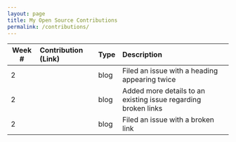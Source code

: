 ```yaml
---
layout: page
title: My Open Source Contributions
permalink: /contributions/
---
```


<!-- 
Type of the contribution should be "Wikipedia edit", "OpenStreet Map feature", "Documentation", "Course website", "Blog", 
"Browse Add-on", etc. 

The descriptioin should include a brief summary of what you did. 

Replace the first row with your contribution. 

--> 

| Week #       | Contribution (Link)  | Type  | Description | 
|---|:---|:---|:---| 
| 2 | [](https://github.com/nyu-ossd-s19/jwanggggg-weekly/issues/1) | blog | Filed an issue with a heading appearing twice |
| 2 | [](https://github.com/nyu-ossd-s19/rachelyhe-weekly/issues/1) | blog | Added more details to an existing issue regarding broken links |
| 2 | [](https://github.com/nyu-ossd-s19/wang1998tina-weekly/issues/1) | blog | Filed an issue with a broken link |
